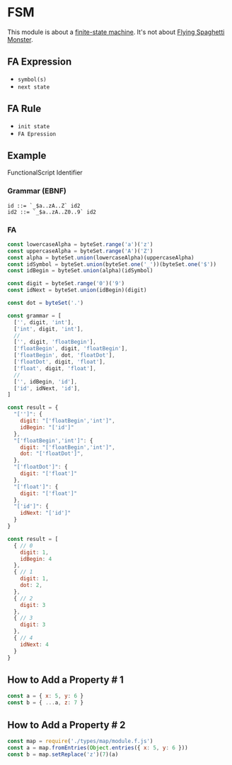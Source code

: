# FSM

This module is about a [finite-state machine](https://en.wikipedia.org/wiki/Finite-state_machine). It's not about
[Flying Spaghetti Monster](https://en.wikipedia.org/wiki/Flying_Spaghetti_Monster).

## FA Expression

- `symbol(s)`
- `next state`

## FA Rule

- `init state`
- `FA Epression`

## Example

FunctionalScript Identifier

### Grammar (EBNF)

```
id ::= `_$a..zA..Z` id2
id2 ::= `_$a..zA..Z0..9` id2
```

### FA

```js
const lowercaseAlpha = byteSet.range('a')('z')
const uppercaseAlpha = byteSet.range('A')('Z')
const alpha = byteSet.union(lowercaseAlpha)(uppercaseAlpha)
const idSymbol = byteSet.union(byteSet.one('_'))(byteSet.one('$'))
const idBegin = byteSet.union(alpha)(idSymbol)

const digit = byteSet.range('0')('9')
const idNext = byteSet.union(idBegin)(digit)

const dot = byteSet('.')

const grammar = [
  ['', digit, 'int'],
  ['int', digit, 'int'],
  //
  ['', digit, 'floatBegin'],
  ['floatBegin', digit, 'floatBegin'],
  ['floatBegin', dot, 'floatDot'],
  ['floatDot', digit, 'float'],
  ['float', digit, 'float'],
  //
  ['', idBegin, 'id'],
  ['id', idNext, 'id'],
]
```

```js
const result = {
  "['']": {
    digit: "['floatBegin','int']",
    idBegin: "['id']"
  },
  "['floatBegin','int']": {
    digit: "['floatBegin','int']",
    dot: "['floatDot']",
  },
  "['floatDot']": {
    digit: "['float']"
  },
  "['float']": {
    digit: "['float']"
  },
  "['id']": {
    idNext: "['id']"
  }
}
```

```js
const result = [
  { // 0
    digit: 1,
    idBegin: 4
  },
  { // 1
    digit: 1,
    dot: 2,
  },
  { // 2
    digit: 3
  },
  { // 3
    digit: 3
  },
  { // 4
    idNext: 4
  }
}
```

## How to Add a Property # 1

```js
const a = { x: 5, y: 6 }
const b = { ...a, z: 7 }
```

## How to Add a Property # 2

```js
const map = require('./types/map/module.f.js')
const a = map.fromEntries(Object.entries({ x: 5, y: 6 }))
const b = map.setReplace('z')(7)(a)
```

